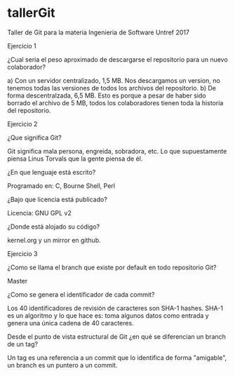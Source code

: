 # tallerGit
Taller de Git para la materia Ingenieria de Software Untref 2017

Ejercicio 1

¿Cual seria el peso aproximado de descargarse el repositorio para un nuevo colaborador?

a) Con un servidor centralizado, 1,5 MB. Nos descargamos un version, no tenemos todas las versiones de todos los archivos del repositorio.
b) De forma descentralzada, 6,5 MB. Esto es porque a pesar de haber sido borrado el archivo de 5 MB, todos los colaboradores tienen toda la historia del repositorio.

Ejercicio 2

¿Que significa Git?

Git significa mala persona, engreida, sobradora, etc. Lo que supuestamente piensa Linus Torvals que la gente piensa de él.

¿En que lenguaje está escrito?

Programado en: C, Bourne Shell, Perl​

¿Bajo que licencia está publicado?

Licencia: GNU GPL v2

¿Donde está alojado su código?

kernel.org y un mirror en github.

Ejercicio 3

¿Como se llama el branch que existe por default en todo repositorio Git?

Master

¿Como se genera el identificador de cada commit?

Los 40 identificadores de revisión de caracteres son SHA-1 hashes. SHA-1 es un algoritmo y lo que hace es: toma algunos datos como entrada y genera una única cadena de 40 caracteres. 


Desde el punto de vista estructural de Git ¿en qué se diferencian un branch de un tag?

Un tag es una referencia a un commit que lo identifica de forma "amigable", un branch es un puntero a un commit. 

